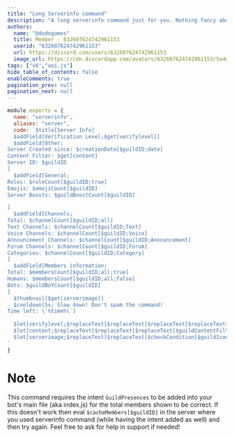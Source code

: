 ```yaml
---
title: "Long Serverinfo command"
description: "A long serverinfo command just for you. Nothing fancy about it."
authors:
  name: "@dodogames"
  title: Member - 632607624742961153
  userid: "632607624742961153"
  url: https://discord.com/users/632607624742961153
  image_url: https://cdn.discordapp.com/avatars/632607624742961153/5a4dc9bcccf66c5372f410c40d267708.png
tags: ["v6","aoi.js"]
hide_table_of_contents: false
enableComments: true
pagination_prev: null
pagination_next: null
---
```




```js
module.exports = {
  name: "serverinfo",
  aliases: "server",
  code: `$title[Server Info]
  $addField[Verification Level;$get[verifylevel]]
  $addField[Other;
Server Created since: $creationDate[$guildID;date]
Content Filter: $get[content]
Server ID: $guildID
]
  $addField[General;
Roles: $roleCount[$guildID;true]
Emojis: $emojiCount[$guildID] 
Server Boosts: $guildBoostCount[$guildID]

]
  $addField[Channels;
Total: $channelCount[$guildID;all]
Text Channels: $channelCount[$guildID;Text]
Voice Channels: $channelCount[$guildID;Voice]
Announcement Channels: $channelCount[$guildID;Announcement]
Forum Channels: $channelCount[$guildID;Forum]
Categories: $channelCount[$guildID;Category]
]
  $addField[Members information;
Total: $membersCount[$guildID;all;true]
Humans: $membersCount[$guildID;all;false]
Bots: $guildBotCount[$guildID]
]
  $thumbnail[$get[serverimage]]
  $cooldown[5s; Slow down! Don't spam the command!
Time left: \`%time%\`]
  
  $let[verifylevel;$replaceText[$replaceText[$replaceText[$replaceText[$GuildVerificationLevel;1;Low];2;Medium];3;High];4;Very High]]
  $let[content;$replaceText[$replaceText[$replaceText[$guildContentFilter[$guildID];0;Disabled];1;Medium];2;High]]
  $let[serverimage;$replaceText[$replaceText[$checkCondition[$guildIcon==];false;$guildIcon];true;$userAvatar[$clientID]]]
`
}
```
# Note
This command requires the intent `GuildPresences` to be added into your bot's main file (aka index.js) for the total members shown to be correct. If this doesn't work then eval `$cacheMembers[$guildID]` in the server where you used serverinfo command (while having the intent added as well) and then try again. Feel free to ask for help in support if needed!
